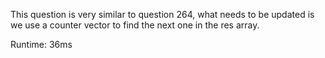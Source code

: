 This question is very similar to question 264, what needs to be updated is we use a counter vector to find the next one in the res array.

Runtime: 36ms
